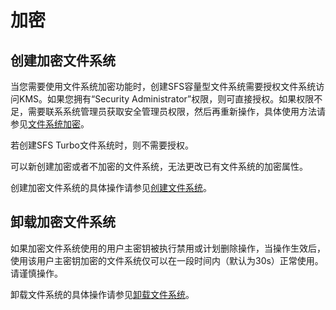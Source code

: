 # 加密<a name="sfs_01_0042"></a>

## 创建加密文件系统<a name="section909365011371"></a>

当您需要使用文件系统加密功能时，创建SFS容量型文件系统需要授权文件系统访问KMS。如果您拥有“Security Administrator”权限，则可直接授权。如果权限不足，需要联系系统管理员获取安全管理员权限，然后再重新操作，具体使用方法请参见[文件系统加密](https://support.huaweicloud.com/productdesc-sfs/sfs_01_0006.html)。

若创建SFS Turbo文件系统时，则不需要授权。

可以新创建加密或者不加密的文件系统，无法更改已有文件系统的加密属性。

创建加密文件系统的具体操作请参见[创建文件系统](https://support.huaweicloud.com/qs-sfs/zh-cn_topic_0034428727.html)。

## 卸载加密文件系统<a name="section54711302212445"></a>

如果加密文件系统使用的用户主密钥被执行禁用或计划删除操作，当操作生效后，使用该用户主密钥加密的文件系统仅可以在一段时间内（默认为30s）正常使用。请谨慎操作。

卸载文件系统的具体操作请参见[卸载文件系统](https://support.huaweicloud.com/qs-sfs/sfs_01_0026.html)。

